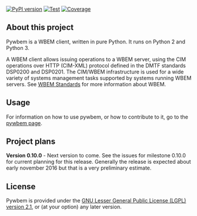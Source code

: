 
[![PyPI version](https://img.shields.io/pypi/v/pywbem.svg?style=plastic&label=PyPI%20version)](https://pypi.python.org/pypi/pywbem)
[![Test](https://img.shields.io/travis/pywbem/pywbem/master.svg?style=plastic&label=Test)](https://travis-ci.org/pywbem/pywbem/branches)
[![Coverage](https://img.shields.io/coveralls/pywbem/pywbem.svg?style=plastic&label=Coverage)](https://coveralls.io/r/pywbem/pywbem?branch=master)

About this project
------------------

Pywbem is a WBEM client, written in pure Python. It runs on Python 2 and
Python 3.

A WBEM client allows issuing operations to a WBEM server, using the CIM
operations over HTTP (CIM-XML) protocol defined in the DMTF standards DSP0200
and DSP0201. The CIM/WBEM infrastructure is used for a wide variety of systems
management tasks supported by systems running WBEM servers. See
[WBEM Standards](http://www.dmtf.org/standards/wbem) for more information about
WBEM.

Usage
-----

For information on how to use pywbem, or how to contribute to it, go to the
[pywbem page](http://pywbem.github.io/pywbem/).

Project plans
-------------

**Version 0.10.0** - Next version to come. See the issues for milestone 0.10.0
for current planning for this release. Generally the release is expected
about early november 2016 but that is a very preliminary estimate.

License
-------

Pywbem is provided under the
[GNU Lesser General Public License (LGPL) version 2.1](src/pywbem/LICENSE.txt),
or (at your option) any later version.
